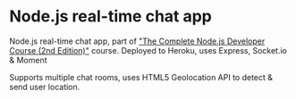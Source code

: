# Node.js real-time chat app
Node.js real-time chat app, part of ["The Complete Node.js Developer Course (2nd Edition)"](https://www.udemy.com/the-complete-nodejs-developer-course-2/learn/v4/overview) course. Deployed to Heroku, uses Express, Socket.io &amp; Moment

Supports multiple chat rooms, uses HTML5 Geolocation API to detect & send user location.
